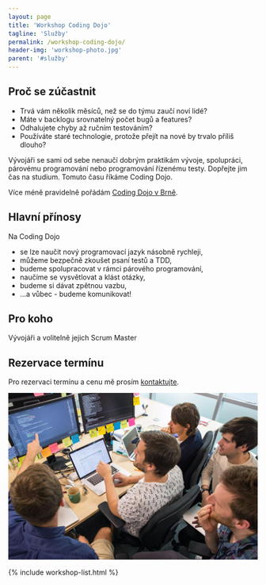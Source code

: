 ```yaml
---
layout: page
title: 'Workshop Coding Dojo'
tagline: 'Služby'
permalink: /workshop-coding-dojo/
header-img: 'workshop-photo.jpg'
parent: '#služby'
---
```


## Proč se zúčastnit

- Trvá vám několik měsíců, než se do týmu zaučí noví lidé?
- Máte v backlogu srovnatelný počet bugů a features?
- Odhalujete chyby až ručním testováním?
- Používáte staré technologie, protože přejít na nové by trvalo příliš dlouho?

Vývojáři se sami od sebe nenaučí dobrým praktikám vývoje, spolupráci,
párovému programování nebo programování řízenému testy.
Dopřejte jim čas na studium. Tomuto času říkáme Coding Dojo.

Více méně pravidelně pořádám [Coding Dojo v Brně](https://codingdojobrno.cz).

## Hlavní přínosy

Na Coding Dojo

- se lze naučit nový programovací jazyk násobně rychleji,
- můžeme bezpečně zkoušet psaní testů a TDD,
- budeme spolupracovat v rámci párového programování,
- naučíme se vysvětlovat a klást otázky,
- budeme si dávat zpětnou vazbu,
- ...a vůbec - budeme komunikovat!

## Pro koho

Vývojáři a volitelně jejich Scrum Master

## Rezervace termínu

Pro rezervaci termínu a cenu mě prosím [kontaktujte](/#kontakt).

![Workshop Coding Dojo](/images/blog/mob-programming-2.jpg)

{% include workshop-list.html %}